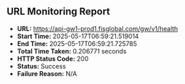 ## URL Monitoring Report

- **URL:** https://api-gw1-prod1.fisglobal.com/gw/v1/health
- **Start Time:** 2025-05-17T06:59:21.519014
- **End Time:** 2025-05-17T06:59:21.725785
- **Total Time Taken:** 0.206771 seconds
- **HTTP Status Code:** 200
- **Status:** Success
- **Failure Reason:** N/A
